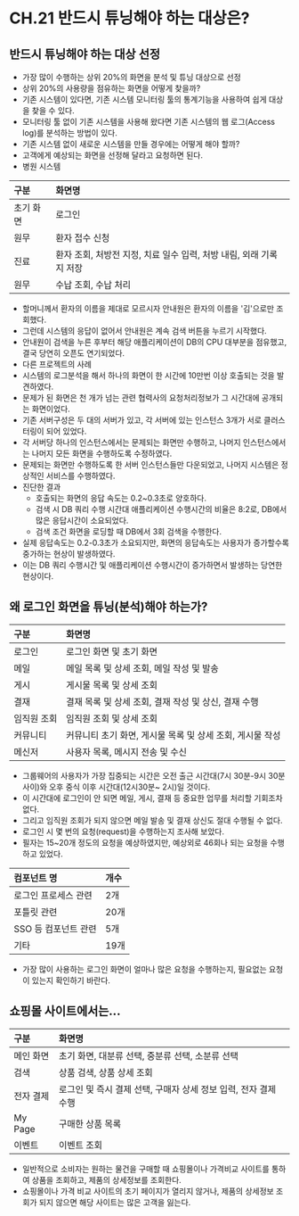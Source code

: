 # CH.21 반드시 튜닝해야 하는 대상은?
## 반드시 튜닝해야 하는 대상 선정
- 가장 많이 수행하는 상위 20%의 화면을 분석 및 튜닝 대상으로 선정
- 상위 20%의 사용량을 점유하는 화면을 어떻게 찾을까?
- 기존 시스템이 있다면, 기존 시스템 모니터링 툴의 통계기능을 사용하여 쉽게 대상을 찾을 수 있다.
- 모니터링 툴 없이 기존 시스템을 사용해 왔다면 기존 시스템의 웹 로그(Access log)를 분석하는 방법이 있다.
- 기존 시스템 없이 새로운 시스템을 만들 경우에는 어떻게 해야 할까?
- 고객에게 예상되는 화면을 선정해 달라고 요청하면 된다.
- 병원 시스템

| 구분 | 화면명                                       |
| :--- |:------------------------------------------|
| 초기 화면 | 로그인                                       |
| 원무 | 환자 접수 신청                                  |
| 진료 | 환자 조회, 처방전 지정, 치료 일수 입력, 처방 내림, 외래 기록지 저장 |
| 원무 | 수납 조회, 수납 처리                              |

- 할머니께서 환자의 이름을 제대로 모르시자 안내원은 환자의 이름을 '김'으로만 조회했다.
- 그런데 시스템의 응답이 없어서 안내원은 계속 검색 버튼을 누르기 시작했다.
- 안내원이 검색을 누른 후부터 해당 애플리케이션이 DB의 CPU 대부분을 점유했고, 결국 당연히 오픈도 연기되었다.
- 다른 프로젝트의 사례
- 시스템의 로그분석을 해서 하나의 화면이 한 시간에 10만번 이상 호출되는 것을 발견하였다.
- 문제가 된 화면은 천 개가 넘는 관련 협력사의 요청처리정보가 그 시간대에 공개되는 화면이었다.
- 기존 서버구성은 두 대의 서버가 있고, 각 서버에 있는 인스턴스 3개가 서로 클러스터링이 되어 있었다.
- 각 서버당 하나의 인스턴스에서는 문제되는 화면만 수행하고, 나머지 인스턴스에서는 나머지 모든 화면을 수행하도록 수정하였다.
- 문제되는 화면만 수행하도록 한 서버 인스턴스들만 다운되었고, 나머지 시스템은 정상적인 서비스를 수행하였다.
- 진단한 결과
  - 호출되는 화면의 응답 속도는 0.2~0.3초로 양호하다.
  - 검색 시 DB 쿼리 수행 시간대 애플리케이션 수행시간의 비율은 8:2로, DB에서 많은 응답시간이 소요되었다.
  - 검색 조건 화면을 로딩할 때 DB에서 3회 검색을 수행한다.
- 실제 응답속도는 0.2-0.3초가 소요되지만, 화면의 응답속도는 사용자가 증가할수록 중가하는 현상이 발생하였다.
- 이는 DB 쿼리 수행시간 및 애플리케이션 수행시간이 증가하면서 발생하는 당연한 현상이다.
## 왜 로그인 화면을 튜닝(분석)해야 하는가?
| 구분 | 화면명                                |
| :--- |:-----------------------------------|
| 로그인 | 로그인 화면 및 초기 화면                     |
| 메일 | 메일 목록 및 상세 조회, 메일 작성 및 발송          |
| 게시 | 게시물 목록 및 상세 조회                     |
| 결재 | 결재 목록 및 상세 조회, 결재 작성 및 상신, 결재 수행   |
| 임직원 조회 | 임직원 조회 및 상세 조회                     |
| 커뮤니티 | 커뮤니티 초기 화면, 게시물 목록 및 상세 조회, 게시물 작성 |
| 메신저 | 사용자 목록, 메시지 전송 및 수신                |
- 그룹웨어의 사용자가 가장 집중되는 시간은 오전 출근 시간대(7시 30분-9시 30분 사이)와 오후 중식 이후 시간대(12시30분~ 2시)일 것이다.
- 이 시간대에 로그인이 안 되면 메일, 게시, 결재 등 중요한 업무를 처리할 기회조차 없다.
- 그리고 임직원 조회가 되지 않으면 메일 발송 및 결재 상신도 절대 수행될 수 없다.
- 로그인 시 몇 번의 요청(request)을 수행하는지 조사해 보았다.
- 필자는 15~20개 정도의 요청을 예상하였지만, 예상외로 46회나 되는 요청을 수행하고 있었다.

| 컴포넌트 명 | 개수 |
| :--- | :--- |
| 로그인 프로세스 관련 | 2개 |
| 포틀릿 관련 | 20개 |
| SSO 등 컴포넌트 관련 | 5개 |
| 기타 | 19개 |
- 가장 많이 사용하는 로그인 화면이 얼마나 많은 요청을 수행하는지, 필요없는 요청이 있는지 확인하기 바란다.
## 쇼핑몰 사이트에서는...
| 구분 | 화면명                                    |
| :--- |:---------------------------------------|
| 메인 화면 | 초기 화면, 대분류 선택, 중분류 선택, 소분류 선택          |
| 검색 | 상품 검색, 상품 상세 조회                        |
| 전자 결제 | 로그인 및 즉시 결제 선택, 구매자 상세 정보 입력, 전자 결제 수행 |
| My Page | 구매한 상품 목록                              |
| 이벤트 | 이벤트 조회                                 |
- 일반적으로 소비자는 원하는 물건을 구매할 때 쇼핑몰이나 가격비교 사이트를 통하여 상품을 조회하고, 제품의 상세정보를 조회한다.
- 쇼핑몰이나 가격 비교 사이트의 초기 페이지가 열리지 않거나, 제품의 상세정보 조회가 되지 않으면 해당 사이트는 많은 고객을 잃는다.